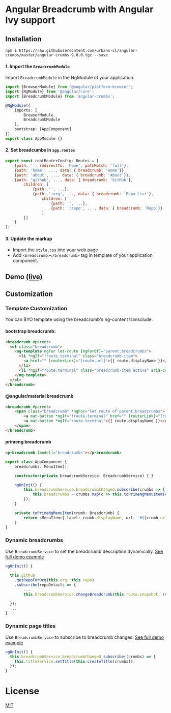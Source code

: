 # Angular Breadcrumb with Angular Ivy support

## Installation

```shell
npm i https://raw.githubusercontent.com/urbans-cl/angular-crumbs/master/angular-crumbs-9.0.0.tgz --save
```

#### 1. Import the `BreadcrumbModule`
Import `BreadcrumbModule` in the NgModule of your application.

```typescript
import {BrowserModule} from "@angular/platform-browser";
import {NgModule} from '@angular/core';
import {BreadcrumbModule} from 'angular-crumbs';

@NgModule({
    imports: [
        BrowserModule,
        BreadcrumbModule
    ],
    bootstrap: [AppComponent]
})
export class AppModule {}
```

#### 2. Set breadcumbs in `app.routes`
```javascript
export const rootRouterConfig: Routes = [  
    {path: '', redirectTo: 'home', pathMatch: 'full'},  
    {path: 'home', ..., data: { breadcrumb: 'Home'}},  
    {path: 'about', ..., data: { breadcrumb: 'About'}},  
    {path: 'github', ..., data: { breadcrumb: 'GitHub'},  
        children: [  
            {path: '', ...},  
            {path: ':org', ..., data: { breadcrumb: 'Repo List'},  
                children: [  
                    {path: '', ...},  
                    {path: ':repo', ..., data: { breadcrumb: 'Repo'}}  
                ]  
        }]  
    }  
];
```

#### 3. Update the markup
- Import the `style.css` into your web page
- Add `<breadcrumb></breadcrumb>` tag in template of your application component.

## Demo [(live)](https://emilol.github.io/angular-crumbs)

## Customization

### Template Customization

You can BYO template using the breadcrumb's ng-content transclude. 

#### bootstrap breadcrumb:

```html 
<breadcrumb #parent>  
  <ol class="breadcrumb">
    <ng-template ngFor let-route [ngForOf]="parent.breadcrumbs">
      <li *ngIf="!route.terminal" class="breadcrumb-item">
        <a href="" [routerLink]="[route.url]">{{ route.displayName }}</a>
      </li>
      <li *ngIf="route.terminal" class="breadcrumb-item active" aria-current="page">{{ route.displayName }}</li>
    </ng-template>
  </ol>
</breadcrumb>  
```

#### @angular/material breadcrumb

```html
<breadcrumb #parent>
    <span class="breadcrumb" *ngFor="let route of parent.breadcrumbs">
        <a mat-button *ngIf="!route.terminal" href="" [routerLink]="[route.url]">{{ route.displayName }}</a>
        <a mat-button *ngIf="route.terminal">{{ route.displayName }}</a>
    </span>
</breadcrumb>
```

#### primeng breadcrumb

```html
<p-breadcrumb [model]="breadcrumbs"></p-breadcrumb>
```
```typescript
export class AppComponent {
    breadcrumbs: MenuItem[];

    constructor(private breadcrumbService: BreadcrumbService) { }

    ngOnInit() {
        this.breadcrumbService.breadcrumbChanged.subscribe(crumbs => {
            this.breadcrumbs = crumbs.map(c => this.toPrimeNgMenuItem(c));
        });
    }

    private toPrimeNgMenuItem(crumb: Breadcrumb) {
        return <MenuItem>{ label: crumb.displayName, url: `#${crumb.url}`}
    }
}
```

### Dynamic breadcrumbs 

Use `BreadcrumbService` to set the breadcrumb description dynamically. [See full demo example](https://github.com/emilol/angular-crumbs/blob/master/demos/demo-angular-six/src/app/shared/github/repo-detail/repo-detail.component.ts)

```typescript
ngOnInit() {
  ...      
  this.github
    .getRepoForOrg(this.org, this.repo)
    .subscribe(repoDetails => {
        ...
        this.breadcrumbService.changeBreadcrumb(this.route.snapshot, repoDetails.name);

  });
  ...
}
```

### Dynamic page titles

Use `BreadcrumbService` to subscribe to breadcrumb changes. [See full demo example](https://github.com/emilol/angular-crumbs/blob/master/demos/demo-angular-six/projects/bootstrap-demo/src/app/app.component.ts)

```typescript
ngOnInit() {
  this.breadcrumbService.breadcrumbChanged.subscribe((crumbs) => {
    this.titleService.setTitle(this.createTitle(crumbs));
  });
}
```

# License
 [MIT](/LICENSE)